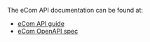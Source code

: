 The eCom API documentation can be found at:

* [eCom API guide](https://developer.vippsmobilepay.com/docs/APIs/ecom-api/)
* [eCom OpenAPI spec](https://developer.vippsmobilepay.com/redocusaurus/ecom-swagger-id.yaml)

<!-- This content has moved to https://github.com/vippsas/vipps-developer-docs/tree/main/docs/APIs/ecom-api -->
